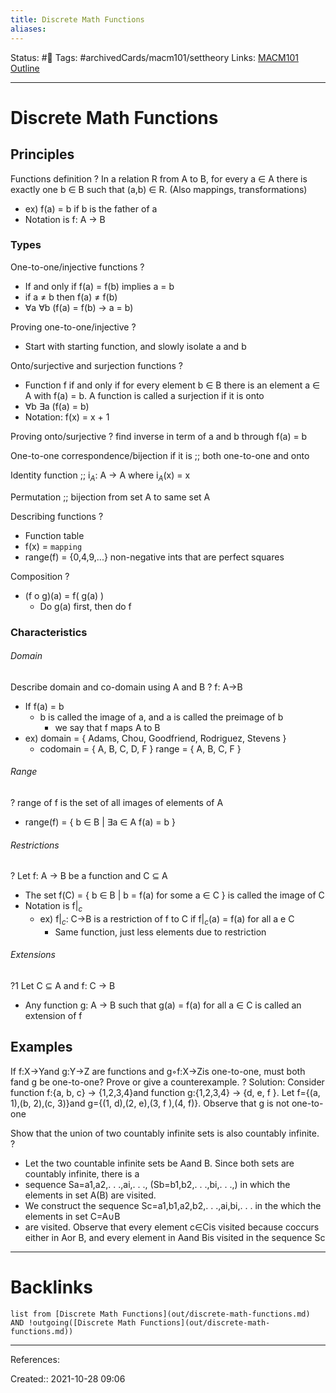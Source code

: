 ```yaml
---
title: Discrete Math Functions
aliases:
---
```

Status: #🔗
Tags: #archivedCards/macm101/settheory
Links: [MACM101 Outline](out/macm101-outline.md)
___

# Discrete Math Functions

## Principles
Functions definition
?
In a relation R from A to B, for every a ∈ A there is exactly one b ∈ B such that (a,b) ∈ R. (Also mappings, transformations)
- ex) f(a) = b if b is the father of a
- Notation is f: A -> B
<!--SR:!2022-02-03,60,230-->

### Types
One-to-one/injective functions
?
- If and only if f(a) = f(b) implies a = b
- if a ≠ b then f(a) ≠ f(b)
- ∀a ∀b (f(a) = f(b) → a = b)
<!--SR:!2021-12-10,4,194-->

Proving one-to-one/injective
?
- Start with starting function, and slowly isolate a and b
<!--SR:!2021-12-10,1,180-->

Onto/surjective and surjection functions
?
- Function f if and only if for every element b ∈ B there is an element a ∈ A with f(a) = b. A function is called a surjection if it is onto
- ∀b ∃a (f(a) = b)
- Notation: f(x) = x + 1
<!--SR:!2021-12-20,32,270-->

Proving onto/surjective
?
find inverse in term of a and b through f(a) = b
<!--SR:!2021-12-10,3,220-->

One-to-one correspondence/bijection if it is ;; both one-to-one and onto
<!--SR:!2022-01-20,46,234-->

Identity function ;; i$_A$: A -> A where i$_A$(x) = x
<!--SR:!2022-01-10,35,174-->

Permutation ;; bijection from set A to same set A
<!--SR:!2022-01-21,47,234-->

Describing functions
?
- Function table
- f(x) = `mapping`
- range(f) = {0,4,9,...} non-negative ints that are perfect squares
<!--SR:!2021-12-14,7,227-->

Composition
?
- (f o g)(a) = f( g(a) )
	- Do g(a) first, then do f
<!--SR:!2022-01-24,50,235-->

### Characteristics

###### Domain
Describe domain and co-domain using A and B
?
f: A->B
- If f(a) = b
	- b is called the image of a, and a is called the preimage of b
		- we say that f maps A to B
- ex) domain = { Adams, Chou, Goodfriend, Rodriguez, Stevens }
	- codomain = { A, B, C, D, F } range = { A, B, C, F }
<!--SR:!2022-02-06,61,270-->



###### Range
?
range of f is the set of all images of elements of A
- range(f) = { b ∈ B | ∃a ∈ A f(a) = b }
<!--SR:!2022-02-10,66,230-->

###### Restrictions
?
Let f: A → B be a function and C ⊆ A
- The set f(C) = { b ∈ B | b = f(a) for some a ∈ C } is called the image of C
- Notation is f|$_c$
	- ex) f|$_c$: C->B is a restriction of f to C if f|$_c$(a) = f(a) for all a e C
		- Same function, just less elements due to restriction
<!--SR:!2022-02-16,72,250-->

###### Extensions
?1
Let C ⊆ A and f: C → B
- Any function g: A → B such that g(a) = f(a) for all a ∈ C is called an extension of f

## Examples
If f:X→Yand g:Y→Z are functions and g◦f:X→Zis one-to-one, must both fand g be
one-to-one? Prove or give a counterexample.
?
Solution: Consider function f:{a, b, c} → {1,2,3,4}and function g:{1,2,3,4} → {d, e, f }. Let f={(a, 1),(b, 2),(c, 3)}and g={(1, d),(2, e),(3, f ),(4, f)}. Observe that g is not one-to-one
<!--SR:!2021-12-08,3,174-->

Show that the union of two countably infinite sets is also countably infinite.
?
- Let the two countable infinite sets be Aand B. Since both sets are countably infinite, there is a
- sequence Sa=a1,a2,. . .,ai,. . ., (Sb=b1,b2,. . .,bi,. . .,) in which the elements in set A(B) are visited.
- We construct the sequence Sc=a1,b1,a2,b2,. . .,ai,bi,. . . in the which the elements in set C=A∪B
- are visited. Observe that every element c∈Cis visited because coccurs either in Aor B, and every element in Aand Bis visited in the sequence Sc
<!--SR:!2022-01-31,56,267-->

___

# Backlinks
```dataview
list from [Discrete Math Functions](out/discrete-math-functions.md) AND !outgoing([Discrete Math Functions](out/discrete-math-functions.md))
```
___
References:

Created:: 2021-10-28 09:06
